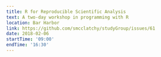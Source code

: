 ```yaml
---
title: R for Reproducible Scientific Analysis
text: A two-day workshop in programming with R
location: Bar Harbor
link: https://github.com/smcclatchy/studyGroup/issues/61
date: 2018-02-06
startTime: '09:00'
endTime: '16:30'
---
```

